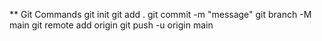 ** Git Commands
git init
git add .
git commit -m "message"
git branch -M main
git remote add origin
git push -u origin main